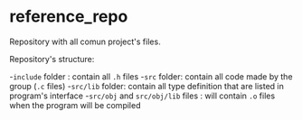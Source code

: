 # reference_repo 
Repository with all comun project's files.

Repository's structure:


-`include` folder : contain all `.h` files
-`src` folder: contain all code made by the group (`.c` files)
-`src/lib` folder: contain all type definition that are listed in program's interface
-`src/obj` and `src/obj/lib` files : will contain `.o` files when the program will be compiled
